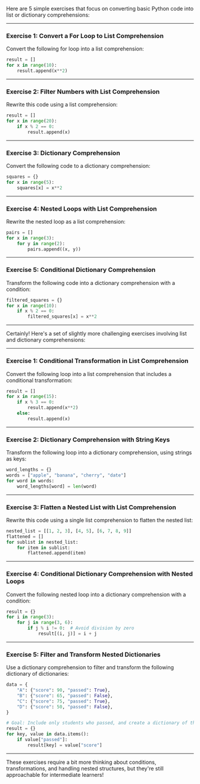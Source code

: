 Here are 5 simple exercises that focus on converting basic Python code into list or dictionary comprehensions:

---

### **Exercise 1: Convert a For Loop to List Comprehension**
Convert the following for loop into a list comprehension:

```python
result = []
for x in range(10):
    result.append(x**2)
```

---

### **Exercise 2: Filter Numbers with List Comprehension**
Rewrite this code using a list comprehension:

```python
result = []
for x in range(20):
    if x % 2 == 0:
        result.append(x)
```

---

### **Exercise 3: Dictionary Comprehension**
Convert the following code to a dictionary comprehension:

```python
squares = {}
for x in range(5):
    squares[x] = x**2
```

---

### **Exercise 4: Nested Loops with List Comprehension**
Rewrite the nested loop as a list comprehension:

```python
pairs = []
for x in range(3):
    for y in range(2):
        pairs.append((x, y))
```

---

### **Exercise 5: Conditional Dictionary Comprehension**
Transform the following code into a dictionary comprehension with a condition:

```python
filtered_squares = {}
for x in range(10):
    if x % 2 == 0:
        filtered_squares[x] = x**2
```

---

Certainly! Here's a set of slightly more challenging exercises involving list and dictionary comprehensions:

---

### **Exercise 1: Conditional Transformation in List Comprehension**  
Convert the following loop into a list comprehension that includes a conditional transformation:

```python
result = []
for x in range(15):
    if x % 3 == 0:
        result.append(x**2)
    else:
        result.append(x)
```

---

### **Exercise 2: Dictionary Comprehension with String Keys**  
Transform the following loop into a dictionary comprehension, using strings as keys:

```python
word_lengths = {}
words = ["apple", "banana", "cherry", "date"]
for word in words:
    word_lengths[word] = len(word)
```

---

### **Exercise 3: Flatten a Nested List with List Comprehension**  
Rewrite this code using a single list comprehension to flatten the nested list:

```python
nested_list = [[1, 2, 3], [4, 5], [6, 7, 8, 9]]
flattened = []
for sublist in nested_list:
    for item in sublist:
        flattened.append(item)
```

---

### **Exercise 4: Conditional Dictionary Comprehension with Nested Loops**  
Convert the following nested loop into a dictionary comprehension with a condition:

```python
result = {}
for i in range(3):
    for j in range(3, 6):
        if j % i != 0:  # Avoid division by zero
            result[(i, j)] = i + j
```

---

### **Exercise 5: Filter and Transform Nested Dictionaries**  
Use a dictionary comprehension to filter and transform the following dictionary of dictionaries:

```python
data = {
    "A": {"score": 90, "passed": True},
    "B": {"score": 65, "passed": False},
    "C": {"score": 75, "passed": True},
    "D": {"score": 50, "passed": False},
}

# Goal: Include only students who passed, and create a dictionary of their scores.
result = {}
for key, value in data.items():
    if value["passed"]:
        result[key] = value["score"]
```

---

These exercises require a bit more thinking about conditions, transformations, and handling nested structures, but they're still approachable for intermediate learners!
